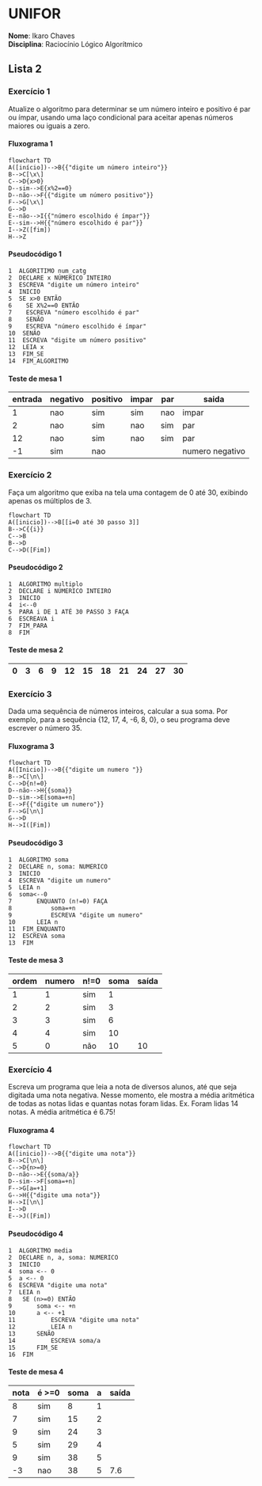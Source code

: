 # UNIFOR
**Nome**: Ikaro Chaves <br>
**Disciplina**: Raciocínio Lógico Algorítmico

## Lista 2 
### Exercício 1
Atualize o algoritmo para determinar se um número inteiro e positivo é par ou ímpar, usando uma laço condicional para aceitar apenas números maiores ou iguais a zero. 

#### Fluxograma 1

```mermaid
flowchart TD
A([início])-->B{{"digite um número inteiro"}}
B-->C[\x\]
C-->D{x>0}
D--sim-->E{x%2==0}
D--não-->F{{"digite um número positivo"}}
F-->G[\x\]
G-->D
E--não-->I{{"número escolhido é ímpar"}}
E--sim-->H{{"número escolhido é par"}}
I-->Z([fim])
H-->Z

```
#### Pseudocódigo 1
```
1  ALGORITIMO num_catg
2  DECLARE x NÚMERICO INTEIRO
3  ESCREVA "digite um número inteiro"
4  INICIO
5  SE x>0 ENTÃO 
6    SE X%2==0 ENTÃO
7    ESCREVA "número escolhido é par"
8    SENÃO
9    ESCREVA "número escolhido é ímpar"
10  SENÃO
11  ESCREVA "digite um número positivo"
12  LEIA x
13  FIM_SE
14  FIM_ALGORITMO

```
#### Teste de mesa 1
| entrada | negativo | positivo | impar | par | saida |
|--|--|--|--|--|--|
| 1 | nao | sim | sim | nao| impar|
| 2 |nao | sim | nao | sim| par|
| 12 |nao | sim | nao | sim| par|
| -1 | sim | nao |  | | numero negativo|

### Exercício 2
Faça um algoritmo que exiba na tela uma contagem de 0 até 30, exibindo apenas os múltiplos de 3.

``` mermaid
flowchart TD
A([inicio])-->B[[i=0 até 30 passo 3]]
B-->C{{i}}
C-->B
B-->D
C-->D([Fim])
```
#### Pseudocódigo 2
```
1  ALGORITMO multiplo
2  DECLARE i NÚMERICO INTEIRO
3  INICIO
4  i<--0
5  PARA i DE 1 ATÉ 30 PASSO 3 FAÇA
6  ESCREAVA i
7  FIM_PARA
8  FIM
```
#### Teste de mesa 2

0|3|6|9|12|15|18|21|24|27|30
|-|-|-|-|-|-|-|-|-|-|-|

### Exercício 3 
Dada uma sequência de números inteiros, calcular a sua soma. 
Por exemplo, para a sequência {12, 17, 4, -6, 8, 0}, o seu programa deve escrever o número 35.

#### Fluxograma 3
```mermaid
flowchart TD
A([Inicio])-->B{{"digite um numero "}}
B-->C[\n\]
C-->D{n!=0}
D--não-->H{{soma}}
D--sim-->E[soma=+n]
E-->F{{"digite um numero"}}
F-->G[\n\]
G-->D
H-->I([Fim])
```
#### Pseudocódigo 3
```
1  ALGORITMO soma
2  DECLARE n, soma: NUMERICO
3  INICIO
4  ESCREVA "digite um numero"
5  LEIA n
6  soma<--0
7   	ENQUANTO (n!=0) FAÇA
8   		soma=+n
9   		ESCREVA "digite um numero"
10		LEIA n
11  FIM_ENQUANTO
12  ESCREVA soma
13  FIM
```
#### Teste de mesa 3

ordem|numero|n!=0|soma|saída
-|-|-|-|-
1|1|sim|1
2|2|sim|3
3|3|sim|6
4|4|sim|10
5|0|não|10|10

### Exercício 4
Escreva um programa que leia a nota de diversos alunos, até que seja digitada uma nota negativa. 
Nesse momento, ele mostra a média aritmética de todas as notas lidas e quantas notas foram lidas. 
Ex. Foram lidas 14 notas. A média aritmética é 6.75!

#### Fluxograma 4

```mermaid
flowchart TD
A([inicio])-->B{{"digite uma nota"}}
B-->C[\n\]
C-->D{n>=0}
D--não-->E{{soma/a}}
D--sim-->F[soma=+n]
F-->G[a=+1]
G-->H{{"digite uma nota"}}
H-->I[\n\]
I-->D
E-->J([Fim])
```

#### Pseudocódigo 4
```
1  ALGORITMO media
2  DECLARE n, a, soma: NUMERICO
3  INICIO
4  soma <-- 0
5  a <-- 0
6  ESCREVA "digite uma nota"
7  LEIA n
8  	SE (n>=0) ENTÃO
9  		soma <-- +n
10		a <-- +1
11  		ESCREVA "digite uma nota"
12  		LEIA n
13  	SENÃO 
14  		ESCREVA soma/a
15  	FIM_SE 
16  FIM

```
#### Teste de mesa 4

nota | é >=0 | soma | a | saída
-|-|-|-|-
8|sim|8|1
7|sim|15|2
9|sim|24|3
5|sim|29|4
9|sim|38|5
-3|nao|38|5|7.6
